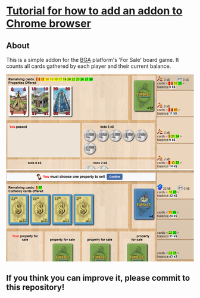 # [Tutorial for how to add an addon to Chrome browser](https://developer.chrome.com/extensions/getstarted#manifest/)

## About

This is a simple addon for the [BGA](https://boardgamearena.com) platform's 'For
Sale' board game. It counts all cards gathered by each player and their current balance.

![addon in game preview](https://github.com/przemekbok/forSaleHelper-Chrome/blob/master/promo.png)
![addon in game preview 2](https://github.com/przemekbok/forSaleHelper-Chrome/blob/master/promo2.png)

## If you think you can improve it, please commit to this repository!
